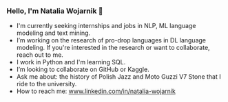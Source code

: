 ### Hello, I'm Natalia Wojarnik 👋

- I'm currently seeking internships and jobs in NLP, ML language modeling and text mining.
- I’m working on the research of pro-drop languages in DL language modeling. 
  If you're interested in the research or want to collaborate, reach out to me.
- I work in Python and I'm learning SQL.
- I’m looking to collaborate on GitHub or Kaggle.
- Ask me about: the history of Polish Jazz and Moto Guzzi V7 Stone that I ride to the university.
- How to reach me: www.linkedin.com/in/natalia-wojarnik

